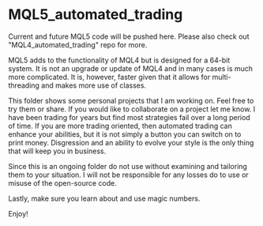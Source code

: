 # MQL5_automated_trading

Current and future MQL5 code will be pushed here. Please also check out "MQL4_automated_trading" repo for more. 

MQL5 adds to the functionality of MQL4 but is designed for a 64-bit system. It is not an upgrade or update of MQL4 and in many cases is much more complicated. It is, however, faster given that it allows for multi-threading and makes more use of classes. 

This folder shows some personal projects that I am working on. Feel free to try them or share. If you would like to collaborate on a project let me know. I have been trading for years but find most strategies fail over a long period of time. If you are more trading oriented, then automated trading can enhance your abilities, but it is not simply a button you can switch on to print money. Disgression and an ability to evolve your style is the only thing that will keep you in business. 

Since this is an ongoing folder do not use without examining and tailoring them to your situation. I will not be responsible for any losses do to use or misuse of the open-source code.

Lastly, make sure you learn about and use magic numbers. 

Enjoy!
